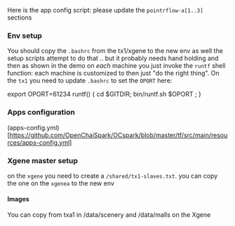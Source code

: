 

Here is the app config script: please update the `pointrflow-a[1..3]` sections


### Env setup
You should copy the `.bashrc` from the tx1/xgene to the new env as well
the setup scripts attempt to do that .. but it probably needs hand holding
and then as shown in the demo on *each* machine you just invoke the  `runtf`   shell function: each machine is customized to then just "do the right thing".  On the `tx1` you need to update
`.bashrc` to set the `OPORT` here:

export OPORT=61234
runtf() { cd $GITDIR; bin/runtf.sh $OPORT ; }

### Apps configuration

(apps-config.yml)[https://github.com/OpenChaiSpark/OCspark/blob/master/tf/src/main/resources/apps-config.yml]

### Xgene master setup
on the `xgene` you need to create a  `/shared/tx1-slaves.txt`.  you can copy the one on the `xgenea` to the new env

#### Images

You can copy from txa1 in /data/scenery and /data/malls on the Xgene


####




